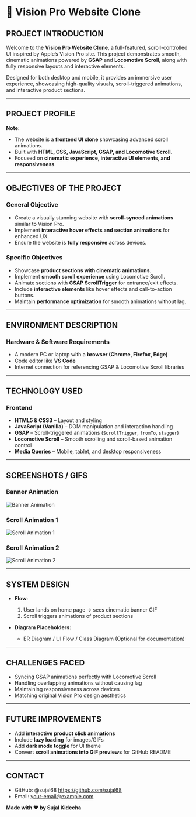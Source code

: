 # 🚀 Vision Pro Website Clone

## PROJECT INTRODUCTION

Welcome to the **Vision Pro Website Clone**, a full-featured, scroll-controlled UI inspired by Apple’s Vision Pro site. This project demonstrates smooth, cinematic animations powered by **GSAP** and **Locomotive Scroll**, along with fully responsive layouts and interactive elements.  

Designed for both desktop and mobile, it provides an immersive user experience, showcasing high-quality visuals, scroll-triggered animations, and interactive product sections.  

---

## PROJECT PROFILE

**Note:**  
- The website is a **frontend UI clone** showcasing advanced scroll animations.  
- Built with **HTML, CSS, JavaScript, GSAP, and Locomotive Scroll**.  
- Focused on **cinematic experience, interactive UI elements, and responsiveness**.  

---

## OBJECTIVES OF THE PROJECT

### General Objective
- Create a visually stunning website with **scroll-synced animations** similar to Vision Pro.  
- Implement **interactive hover effects and section animations** for enhanced UX.  
- Ensure the website is **fully responsive** across devices.

### Specific Objectives
- Showcase **product sections with cinematic animations**.  
- Implement **smooth scroll experience** using Locomotive Scroll.  
- Animate sections with **GSAP ScrollTrigger** for entrance/exit effects.  
- Include **interactive elements** like hover effects and call-to-action buttons.  
- Maintain **performance optimization** for smooth animations without lag.  

---

## ENVIRONMENT DESCRIPTION

### Hardware & Software Requirements
- A modern PC or laptop with a **browser (Chrome, Firefox, Edge)**  
- Code editor like **VS Code**  
- Internet connection for referencing GSAP & Locomotive Scroll libraries  

---

## TECHNOLOGY USED

### Frontend
- **HTML5 & CSS3** – Layout and styling  
- **JavaScript (Vanilla)** – DOM manipulation and interaction handling  
- **GSAP** – Scroll-triggered animations (`ScrollTrigger`, `fromTo`, `stagger`)  
- **Locomotive Scroll** – Smooth scrolling and scroll-based animation control  
- **Media Queries** – Mobile, tablet, and desktop responsiveness  

---

## SCREENSHOTS / GIFS

### Banner Animation
![Banner Animation](images/bannergif.gif)

### Scroll Animation 1
![Scroll Animation 1](images/scroller-visiongif.gif)

### Scroll Animation 2
![Scroll Animation 2](images/scroller2gif.gif)

---

## SYSTEM DESIGN

- **Flow**:  
  1. User lands on home page → sees cinematic banner GIF  
  2. Scroll triggers animations of product sections  

- **Diagram Placeholders:**  
  - ER Diagram / UI Flow / Class Diagram (Optional for documentation)  

---

## CHALLENGES FACED
- Syncing GSAP animations perfectly with Locomotive Scroll  
- Handling overlapping animations without causing lag  
- Maintaining responsiveness across devices  
- Matching original Vision Pro design aesthetics  

---

## FUTURE IMPROVEMENTS
- Add **interactive product click animations**  
- Include **lazy loading** for images/GIFs  
- Add **dark mode toggle** for UI theme  
- Convert **scroll animations into GIF previews** for GitHub README  

---

## CONTACT
- GitHub: @sujal68 https://github.com/sujal68  
- Email: your-email@example.com  

**Made with ❤️ by Sujal Kidecha**
